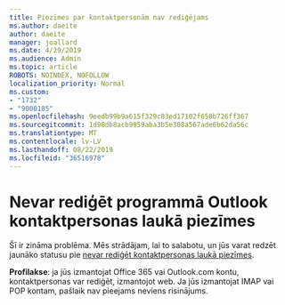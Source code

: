 ```yaml
---
title: Piezīmes par kontaktpersonām nav rediģējams
ms.author: daeite
author: daeite
manager: joallard
ms.date: 4/29/2019
ms.audience: Admin
ms.topic: article
ROBOTS: NOINDEX, NOFOLLOW
localization_priority: Normal
ms.custom:
- "1732"
- "9000185"
ms.openlocfilehash: 9eedb99b9a615f329c83ed17102f650b726ff367
ms.sourcegitcommit: 1d98db8acb9959aba3b5e308a567ade6b62da56c
ms.translationtype: MT
ms.contentlocale: lv-LV
ms.lasthandoff: 08/22/2019
ms.locfileid: "36516978"
---
```

# <a name="cant-edit-the-notes-field-for-a-contact-in-outlook"></a>Nevar rediģēt programmā Outlook kontaktpersonas laukā piezīmes

Šī ir zināma problēma. Mēs strādājam, lai to salabotu, un jūs varat redzēt jaunāko statusu pie [nevar rediģēt kontaktpersonas laukā piezīmes](https://support.office.com/article/fb8394ce-04ce-48b5-bae4-be46f77f10fe).

**Profilakse**: ja jūs izmantojat Office 365 vai Outlook.com kontu, kontaktpersonas var rediģēt, izmantojot web. Ja jūs izmantojat IMAP vai POP kontam, pašlaik nav pieejams neviens risinājums.